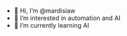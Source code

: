 - 👋 Hi, I’m @mardisiaw
- 👀 I’m interested in automation and AI
- 🌱 I’m currently learning AI

<!---
mardisiaw/mardisiaw is a ✨ special ✨ repository because its `README.md` (this file) appears on your GitHub profile.
You can click the Preview link to take a look at your changes.
--->
